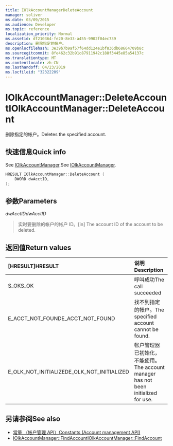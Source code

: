 ```yaml
---
title: IOlkAccountManagerDeleteAccount
manager: soliver
ms.date: 03/09/2015
ms.audience: Developer
ms.topic: reference
localization_priority: Normal
ms.assetid: df210364-fe20-8e33-a455-9902f04ec739
description: 删除指定的帐户。
ms.openlocfilehash: 3e39b7b9af57f64dd124e1bf836db68664709b8c
ms.sourcegitcommit: 8fe462c32b91c87911942c188f3445e85a54137c
ms.translationtype: MT
ms.contentlocale: zh-CN
ms.lasthandoff: 04/23/2019
ms.locfileid: "32322209"
---
```

# <a name="iolkaccountmanagerdeleteaccount"></a><span data-ttu-id="41275-103">IOlkAccountManager::DeleteAccount</span><span class="sxs-lookup"><span data-stu-id="41275-103">IOlkAccountManager::DeleteAccount</span></span>

<span data-ttu-id="41275-104">删除指定的帐户。</span><span class="sxs-lookup"><span data-stu-id="41275-104">Deletes the specified account.</span></span>
  
## <a name="quick-info"></a><span data-ttu-id="41275-105">快速信息</span><span class="sxs-lookup"><span data-stu-id="41275-105">Quick info</span></span>

<span data-ttu-id="41275-106">See [IOlkAccountManager](iolkaccountmanager.md).</span><span class="sxs-lookup"><span data-stu-id="41275-106">See [IOlkAccountManager](iolkaccountmanager.md).</span></span>
  
```cpp
HRESULT IOlkAccountManager::DeleteAccount (  
    DWORD dwAcctID, 
);
```

## <a name="parameters"></a><span data-ttu-id="41275-107">参数</span><span class="sxs-lookup"><span data-stu-id="41275-107">Parameters</span></span>

<span data-ttu-id="41275-108">_dwAcctID_</span><span class="sxs-lookup"><span data-stu-id="41275-108">_dwAcctID_</span></span>
  
> <span data-ttu-id="41275-109">实时要删除的帐户的帐户 ID。</span><span class="sxs-lookup"><span data-stu-id="41275-109">[in] The account ID of the account to be deleted.</span></span>
    
## <a name="return-values"></a><span data-ttu-id="41275-110">返回值</span><span class="sxs-lookup"><span data-stu-id="41275-110">Return values</span></span>

|<span data-ttu-id="41275-111">**[HRESULT]**</span><span class="sxs-lookup"><span data-stu-id="41275-111">**HRESULT**</span></span>|<span data-ttu-id="41275-112">**说明**</span><span class="sxs-lookup"><span data-stu-id="41275-112">**Description**</span></span>|
|:-----|:-----|
|<span data-ttu-id="41275-113">S_OK</span><span class="sxs-lookup"><span data-stu-id="41275-113">S_OK</span></span>  <br/> |<span data-ttu-id="41275-114">呼叫成功</span><span class="sxs-lookup"><span data-stu-id="41275-114">The call succeeded</span></span>  <br/> |
|<span data-ttu-id="41275-115">E_ACCT_NOT_FOUND</span><span class="sxs-lookup"><span data-stu-id="41275-115">E_ACCT_NOT_FOUND</span></span>  <br/> |<span data-ttu-id="41275-116">找不到指定的帐户。</span><span class="sxs-lookup"><span data-stu-id="41275-116">The specified account cannot be found.</span></span>  <br/> |
|<span data-ttu-id="41275-117">E_OLK_NOT_INITIALIZED</span><span class="sxs-lookup"><span data-stu-id="41275-117">E_OLK_NOT_INITIALIZED</span></span>  <br/> |<span data-ttu-id="41275-118">帐户管理器已初始化，不能使用。</span><span class="sxs-lookup"><span data-stu-id="41275-118">The account manager has not been initialized for use.</span></span>  <br/> |
   
## <a name="see-also"></a><span data-ttu-id="41275-119">另请参阅</span><span class="sxs-lookup"><span data-stu-id="41275-119">See also</span></span>

- [<span data-ttu-id="41275-120">常量 （帐户管理 API）</span><span class="sxs-lookup"><span data-stu-id="41275-120">Constants (Account management API)</span></span>](constants-account-management-api.md)  
- [<span data-ttu-id="41275-121">IOlkAccountManager::FindAccount</span><span class="sxs-lookup"><span data-stu-id="41275-121">IOlkAccountManager::FindAccount</span></span>](iolkaccountmanager-findaccount.md)

